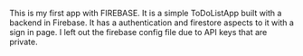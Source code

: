 This is my first app with FIREBASE. It is a simple ToDoListApp built with a backend in Firebase. It has a authentication and firestore aspects to it with a sign in page. I left out the firebase config file due to API keys that are private.